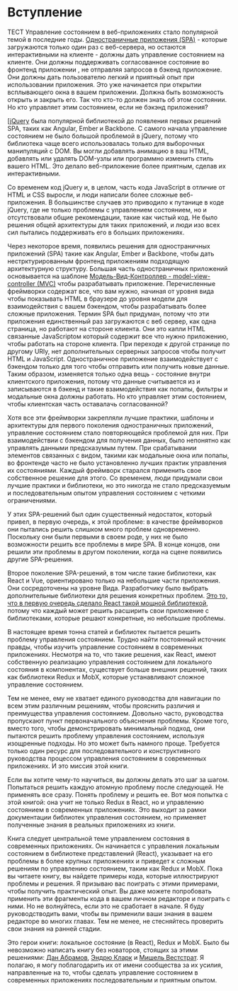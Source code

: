 # Вступление
ТЕСТ
Управление состоянием в веб-приложениях стало популярной темой в последние годы. [Одностраничные приложения (SPA)](https://en.wikipedia.org/wiki/Single-page_application) - которые загружаются только один раз с веб-сервера, но остаются интерактивными на клиенте - должны дать управление состоянием на клиенте. Они должны поддерживать согласованное состояние во фронтенд приложении , не отправляя запросов в бэкенд приложение. Они должны дать пользователю легкий и приятный опыт при использовании приложения. Это уже начинается при открытии всплывающего окна в вашем приложении. Должна быть возможность открыть и закрыть его. Так что кто-то должен знать об этом состоянии. Но кто управляет этим состоянием, если не бэкэнд приложения?

[[jQuery](https://en.wikipedia.org/wiki/JQuery) была популярной библиотекой до появления первых решений SPA, таких как Angular, Ember и Backbone. С самого начала управление состоянием не было большой проблемой в jQuery, потому что библиотека чаще всего использовалась только для выборочных манипуляций с DOM. Вы могли добавлять анимацию в ваш HTML, добавлять или удалять DOM-узлы или программно изменить стиль вашего HTML. Это делало веб-приложение более приятным, сделав их интерактивными.

Со временем код jQuery и, в целом, часть кода JavaScript в отличие от HTML и CSS выросли, и люди написали более сложные веб-приложения. В большинстве случаев это приводило к путанице в коде jQuery, где не только проблемы с управлением состоянием, но и отсутствовали общие рекомендации, такие как чистый код. Не было решения общей архитектуры для таких приложений, и люди изо всех сил пытались поддерживать его в больших приложениях.

Через некоторое время, появились решения для одностраничных приложений (SPA) такие как Angular, Ember и Backbone, чтобы дать нестрктурированным фронтенд приложениям подходящую архитектурную структуру. Большая часть одностраничных приложений основывается на шаблоне [Модель-Вид-Контроллер - model-view-controller (MVC)](https://en.wikipedia.org/wiki/Model-view-controller) чтобы разрабатывать приложение. Перечисленные фреймворки содержат все, что вам нужно, начиная от уровня вида чтобы показывать HTML в браузере до уровня модели для взаимодействия с вашем бэкендом, чтобы разрабатывать более сложные приложения. Термин SPA был придуман, потому что эти приложения единственный раз загружаются с веб сервер, как одна страница, но работают на стороне клиента. Они это капли HTML связанные JavaScriptом который содержит все что нужно приложению, чтобы работать на стороне клиента. При переходе к другой странице по другому URlу, нет дополнительных серверных запросов чтобы получит HTML и JavaScript. Одностраничное приложение взаимодействует с бэкендом только для того чтобы отправить или получить новые данные. Таким образом, изменяется только одна вещь - состояние внутри клиентского приложения, потому что данные считывается из и записываются в бэкенд и такие взаимодействия как попапы, фильтры и модальные окна должны работать. Но кто управляет этим состоянием, чтобы клиентская часть оставалачь согласованной?

Хотя все эти фреймворки закрепляли лучшие практики, шаблоны и архитектуры для первого поколения одностраничных приложений, управление состоянием стало повторяющейся проблемой для них. При взаимодействии с бэкендом для получения данных, было непонятно как управлять данными предсказумым путем. При срабатывании элементов связанных с видом, такими как модальные окна или попапы, во фронтенде часто не было установленно лучших практик управления их состояниями. Каждый фреймворк старался применить свое собственное решение для этого. Со временем, люди придумали свои лучшие практики и библиотеки, но это никогда не стало предсказуемым и последовательным опытом управления состоянием с четкими ограничениями.

У этих SPA-решений был один существенный недостаток, который привел, в первую очередь, к этой проблеме: в качестве фреймворков они пытались решить слишком много проблем одновременно. Поскольку они были первыми в своем роде, у них не было возможности решить все проблемы в мире SPA. В конце концов, они решили эти проблемы в другом поколении, когда на сцене появились другие SPA-решения.

Второе поколение SPA-решений, в том числе такие библиотеки, как React и Vue, ориентировано только на небольшие части приложения. Они сосредоточены на уровне Вида. Разработчику было выбрать дополнительные библиотеки для решения конкретных проблем. [Это то, что в первую очередь сделало React такой мощной библиотекой](https://www.robinwieruch.de/reasons-why-i-moved-from-angular-to-react/), потому что каждый может решить расширить свои приложение с библиотеками, которые решают конкретные, но небольшие проблемы.

В настоящее время тонна статей и библиотек пытается решить проблему управления состоянием. Трудно найти постоянный источник правды, чтобы изучить управление состоянием в современных приложениях. Несмотря на то, что такие решения, как React, имеют собственную реализацию управления состоянием для локального состояния в компонентах, существует больше внешних решений, таких как библиотеки Redux и MobX, которые устанавливают сложное управление состоянием.

Тем не менее, ему не хватает единого руководства для навигации по всем этим различным решениям, чтобы прояснить различия и преимущества управления состоянием. Довольно часто, руководства пропускают пункт первоначального объяснения проблемы. Кроме того, вместо того, чтобы демонстрировать минимальный подход, они пытаются решить проблему управления состоянием, используя изощренные подходы. Но это может быть намного проще. Требуется только один ресурс для последовательного и конструктивного руководства процессом управления состоянием в современных приложениях. И это миссия этой книги.

Если вы хотите чему-то научиться, вы должны делать это шаг за шагом. Попытаться решить каждую атомную проблему после следующей. Не применять все сразу. Понять проблему и решить ее. Вот моя попытка с этой книгой: она учит не только Redux в React, но и управлению состоянием в современных приложениях. Это выходит за рамки документации библиотек управления состоянием, но применяет полученные знания в реальных приложениях из книги.

Книга следует центральной теме управлением состояния в современных приложениях. Он начинается с управления локальным состоянием в библиотеке представлений (React), указывает на его проблемы в более крупных приложениях и приведет к сложным решениям по управлению состоянием, таким как Redux и MobX. Пока вы читаете книгу, вы найдете примеры кода, которые иллюстрируют проблемы и решения. Я призываю вас поиграть с этими примерами, чтобы получить практический опыт. Вы даже можете попробовать применить эти фрагменты кода в вашем личном редакторе и поиграть с ними. Но не волнуйтесь, если это не сработает в начале. Я буду руководстводить вами, чтобы вы применили ваши знания в вашем редакторе во многих главах. Тем не менее, не стесняйтесь проверить свои знания на ранней стадии.

Это герои книги: локальное состояние (в React), Redux и MobX. Было бы невозможно написать книгу без новаторов, стоящих за этими решениями: [Дан Абрамов](https://twitter.com/dan_abramov), [Эндрю Кларк](https://twitter.com/acdlite) и [Мишель Вестстрат](https://twitter.com/mweststrate). Я полагаю, я могу поблагодарить их от имени сообщества за их усилия, направленные на то, чтобы сделать управление состоянием в современных приложениях последовательным и приятным опытом.
